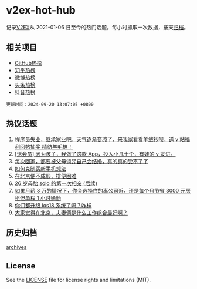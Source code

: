 # v2ex-hot-hub

 记录[V2EX](https://www.v2ex.com/)从 2021-01-06 日至今的热门话题。每小时抓取一次数据，按天[归档](archives)。
 
 ## 相关项目

- [GitHub热榜](https://github.com/it985/github-hot-hub)
- [知乎热榜](https://github.com/it985/zhihu-hot-hub)
- [微博热榜](https://github.com/it985/weibo-hot-hub)
- [头条热榜](https://github.com/it985/toutiao-hot-hub)
- [抖音热榜](https://github.com/it985/douyin-hot-hub)


 `更新时间：2024-09-20 13:07:05 +0800`

## 热议话题

1. [程序员失业，继承家业吧。天气逐渐变凉了，来我家看看羊绒衫呗，送 v 站福利回帖抽奖 精纺羊毛袜！](https://www.v2ex.com/t/1074247)
1. [[送会员] 因为孩子，我做了这款 App，投入小几十个，有娃的 v 友进。](https://www.v2ex.com/t/1074110)
1. [每次回家，都要被父母诅咒自己会结婚，真的真的受不了了](https://www.v2ex.com/t/1074237)
1. [如何克制买新手机想法](https://www.v2ex.com/t/1074229)
1. [在北京便不成形，排便困难](https://www.v2ex.com/t/1074066)
1. [26 岁母胎 solo 的第一次相亲 (后续)](https://www.v2ex.com/t/1074269)
1. [如果月薪 3 万的情况下，你会选择住的离公司近，还是每个月节省 3000 元房租但单程 1 小时通勤](https://www.v2ex.com/t/1074173)
1. [你们都升级 ios18 系统了吗？咋样](https://www.v2ex.com/t/1074254)
1. [大家觉得在北京，夫妻俩是什么工作组合最好啊？](https://www.v2ex.com/t/1074070)

## 历史归档

[archives](archives)

## License

See the [LICENSE](LICENSE) file for license rights and limitations (MIT).
